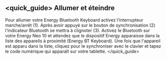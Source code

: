 ## <quick_guide>  Allumer et éteindre

Pour allumer votre Energy Bluetooth Keyboard activez l’interrupteur marche/arrêt  (1). Après avoir appuyé sur le bouton de synchronisation (2) l'indicateur Bluetooth se mettra à clignoter (3). Activez le Bluetooth sur votre Energy Neo 10 et attendez que le dispositif Energy apparaisse dans la liste des appareils à proximité (Energy BT Keyboard). Une fois  que l'appareil est apparu dans la liste, cliquez pour le synchroniser avec le clavier et tapez le code numérique qui apparaît sur votre tablette. 
</quick_guide>
